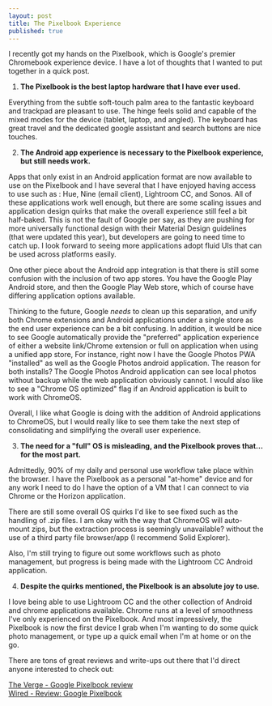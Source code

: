 ```yaml
---
layout: post
title: The Pixelbook Experience
published: true
---
```

I recently got my hands on the Pixelbook, which is Google's premier Chromebook experience device. I have a lot of thoughts that I wanted to put together in a quick post.

1) **The Pixelbook is the best laptop hardware that I have ever used.**

Everything from the subtle soft-touch palm area to the fantastic keyboard and trackpad are pleasant to use. The hinge feels solid and capable of the mixed modes for the device (tablet, laptop, and angled). The keyboard has great travel and the dedicated google assistant and search buttons are nice touches.

2) **The Android app experience is necessary to the Pixelbook experience, but still needs work.**

Apps that only exist in an Android application format are now available to use on the Pixelbook and I have several that I have enjoyed having access to use such as : Hue, Nine (email client), Lightroom CC, and Sonos. All of these applications work well enough, but there are some scaling issues and application design quirks that make the overall experience still feel a bit half-baked. This is not the fault of Google per say, as they are pushing for more universally functional design with their Material Design guidelines (that were updated this year), but developers are going to need time to catch up. I look forward to seeing more applications adopt fluid UIs that can be used across platforms easily.

One other piece about the Android app integration is that there is still some confusion with the inclusion of two app stores. You have the Google Play Android store, and then the Google Play Web store, which of course have differing application options available. 

Thinking to the future, Google *needs* to clean up this separation, and unify both Chrome extensions and Android applications under a single store as the end user experience can be a bit confusing. In addition, it would be nice to see Google automatically provide the "preferred" application experience of either a website link/Chrome extension or full on application when using a unified app store, For instance, right now I have the Google Photos PWA "installed" as well as the Google Photos android application. The reason for both installs? The Google Photos Android application can see local photos without backup while the web application obviously cannot. I would also like to see a "Chrome OS optimized" flag if an Android application is built to work with ChromeOS.

Overall, I like what Google is doing with the addition of Android applications to ChromeOS, but I would really like to see them take the next step of consolidating and simplifying the overall user experience.

3) **The need for a "full" OS is misleading, and the Pixelbook proves that... for the most part.**

Admittedly, 90% of my daily and personal use workflow take place within the browser. I have the Pixelbook as a personal "at-home" device and for any work I need to do I have the option of a VM that I can connect to via Chrome or the Horizon application.

There are still some overall OS quirks I'd like to see fixed such as the handling of .zip files. I am okay with the way that ChromeOS will auto-mount zips, but the extraction process is seemingly unavailable? without the use of a third party file browser/app (I recommend Solid Explorer).

Also, I'm still trying to figure out some workflows such as photo management, but progress is being made with the Lightroom CC Android application.

4) **Despite the quirks mentioned, the Pixelbook is an absolute joy to use.**

I love being able to use Lightroom CC and the other collection of Android and chrome applications available. Chrome runs at a level of smoothness I've only experienced on the Pixelbook. And most impressively, the Pixelbook is now the first device I grab when I'm wanting to do some quick photo management, or type up a quick email when I'm at home or on the go.

There are tons of great reviews and write-ups out there that I'd direct anyone interested to check out:

[The Verge - Google Pixelbook review](https://www.theverge.com/2017/10/26/16550908/google-pixelbook-review-chromebook-android-laptop)  
[Wired - Review: Google Pixelbook](https://www.wired.com/2017/10/review-google-pixelbook/)
